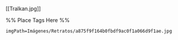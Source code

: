 <span class='gallery-span-info'> [[Tralkan.jpg]] </span>

%% Place Tags Here %%
```gallery-info
imgPath=Imágenes/Retratos/a875f9f164b0fbdf9ac0f1a066d9f1ae.jpg
```

